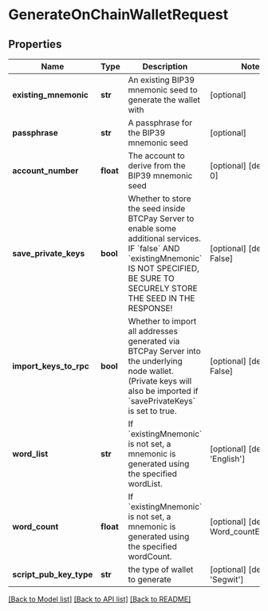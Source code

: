 # GenerateOnChainWalletRequest

## Properties
Name | Type | Description | Notes
------------ | ------------- | ------------- | -------------
**existing_mnemonic** | **str** | An existing BIP39 mnemonic seed to generate the wallet with | [optional] 
**passphrase** | **str** | A passphrase for the BIP39 mnemonic seed | [optional] 
**account_number** | **float** | The account to derive from the BIP39 mnemonic seed | [optional] [default to 0]
**save_private_keys** | **bool** | Whether to store the seed inside BTCPay Server to enable some additional services. IF &#x60;false&#x60; AND &#x60;existingMnemonic&#x60; IS NOT SPECIFIED, BE SURE TO SECURELY STORE THE SEED IN THE RESPONSE! | [optional] [default to False]
**import_keys_to_rpc** | **bool** | Whether to import all addresses generated via BTCPay Server into the underlying node wallet. (Private keys will also be imported if &#x60;savePrivateKeys&#x60; is set to true. | [optional] [default to False]
**word_list** | **str** | If &#x60;existingMnemonic&#x60; is not set, a mnemonic is generated using the specified wordList. | [optional] [default to 'English']
**word_count** | **float** | If &#x60;existingMnemonic&#x60; is not set, a mnemonic is generated using the specified wordCount. | [optional] [default to Word_countEnum._12]
**script_pub_key_type** | **str** | the type of wallet to generate | [optional] [default to 'Segwit']

[[Back to Model list]](../README.md#documentation-for-models) [[Back to API list]](../README.md#documentation-for-api-endpoints) [[Back to README]](../README.md)

